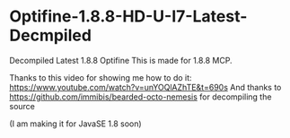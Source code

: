# Optifine-1.8.8-HD-U-I7-Latest-Decmpiled
Decompiled Latest 1.8.8 Optifine
This is made for 1.8.8 MCP.

Thanks to this video for showing me how to do it: https://www.youtube.com/watch?v=unYOQlAZhTE&t=690s
And thanks to https://github.com/immibis/bearded-octo-nemesis for decompiling the source

(I am making it for JavaSE 1.8 soon)
